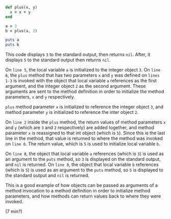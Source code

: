 ````ruby
def plus(x, y)
  x = x + y
end

a = 3
b = plus(a, 2)

puts a
puts b
````

This code displays `3` to the standard output, then returns `nil`. After, it displays `5` to the standard output then returns `nil`.



On `line 5`, the local variable `a` is initialized to the integer object `3`. On `line 6`, the `plus` method that has two parameters `x` and `y` was defined on `lines 1-3` is invoked with the object that local variable `a` references as the first argument, and the integer object `2` as the second argument. These arguments are sent to the method definition in order to initialize the method parameters, `x` and `y` respectively.

`plus` method parameter `x` is initialized to reference the integer object `3`, and method parameter `y` is initialized to reference the inter object `2`.

On `line 2` inside the `plus` method, the return values of method parameters `x` and `y` (which are `3` and `2` respectively) are added together, and method parameter `x` is reassigned to that int object (which is `5`). Since this is the last line in the method, that value is returned to where the method was invoked on `line 6`. The return value, which is `5` is used to initialize local variable `b`.

On `line 8`, the object that local variable `a` references (which is `3`) is used as an argument to the `puts` method, so `3` is displayed on the standard output, and `nil` is returned. On `line 9`, the object that local variable `b` references (which is `5`) is used as an argument to the `puts` method, so `5` is displayed to the standard output and `nil` is returned.

This is a good example of how objects can be passed as arguments of a method invocation to a method definition in order to initialize method parameters, and how methods can return values back to where they were invoked.

(7 min?)